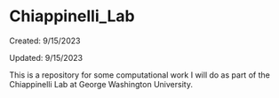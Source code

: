# Chiappinelli_Lab

Created: 9/15/2023

Updated: 9/15/2023

This is a repository for some computational work I will do as part of the Chiappinelli Lab at George Washington University.
